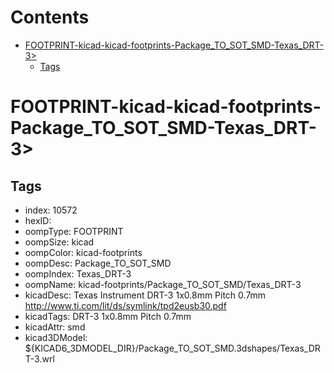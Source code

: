 



Contents
========

* [FOOTPRINT-kicad-kicad-footprints-Package_TO_SOT_SMD-Texas_DRT-3>](#footprint-kicad-kicad-footprints-package_to_sot_smd-texas_drt-3)
	* [Tags](#tags)

# FOOTPRINT-kicad-kicad-footprints-Package_TO_SOT_SMD-Texas_DRT-3>

## Tags

- index: 10572
- hexID: 
- oompType: FOOTPRINT
- oompSize: kicad
- oompColor: kicad-footprints
- oompDesc: Package_TO_SOT_SMD
- oompIndex: Texas_DRT-3
- oompName: kicad-footprints/Package_TO_SOT_SMD/Texas_DRT-3
- kicadDesc: Texas Instrument DRT-3 1x0.8mm Pitch 0.7mm http://www.ti.com/lit/ds/symlink/tpd2eusb30.pdf
- kicadTags: DRT-3 1x0.8mm Pitch 0.7mm
- kicadAttr: smd
- kicad3DModel: ${KICAD6_3DMODEL_DIR}/Package_TO_SOT_SMD.3dshapes/Texas_DRT-3.wrl
